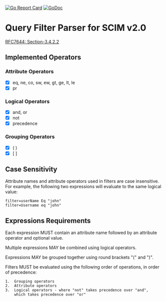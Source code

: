 [![Go Report Card](https://goreportcard.com/badge/github.com/scim2/filter-parser)](https://goreportcard.com/report/github.com/scim2/filter-parser)
[![GoDoc](https://godoc.org/github.com/scim2/filter-parser?status.svg)](https://godoc.org/github.com/scim2/filter-parser)

# Query Filter Parser for SCIM v2.0

[RFC7644: Section-3.4.2.2](https://tools.ietf.org/html/rfc7644#section-3.4.2.2)

## Implemented Operators

### Attribute Operators

- [x] eq, ne, co, sw, ew, gt, ge, lt, le
- [x] pr

### Logical Operators

- [x] and, or
- [x] not
- [x] precedence

### Grouping Operators

- [x] ( )
- [x] [ ]

## Case Sensitivity

Attribute names and attribute operators used in filters are case insensitive.  
For example, the following two expressions will evaluate to the same logical value:

```
filter=userName Eq "john"
filter=Username eq "john"
```

## Expressions Requirements

Each expression MUST contain an attribute name followed by an attribute operator and optional value.

Multiple expressions MAY be combined using logical operators.

Expressions MAY be grouped together using round brackets "(" and ")".

Filters MUST be evaluated using the following order of operations, in order of precedence:

    1.  Grouping operators
    2.  Attribute operators
    3.  Logical operators - where "not" takes precedence over "and",
        which takes precedence over "or"

